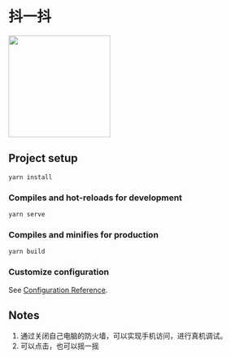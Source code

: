 # 抖一抖
<img src="https://raw.githubusercontent.com/JasonBai007/shaker/master/qr.png" width="200px" />

## Project setup
```
yarn install
```

### Compiles and hot-reloads for development
```
yarn serve
```

### Compiles and minifies for production
```
yarn build
```

### Customize configuration
See [Configuration Reference](https://cli.vuejs.org/config/).

## Notes
1. 通过关闭自己电脑的防火墙，可以实现手机访问，进行真机调试。
2. 可以点击，也可以摇一摇
